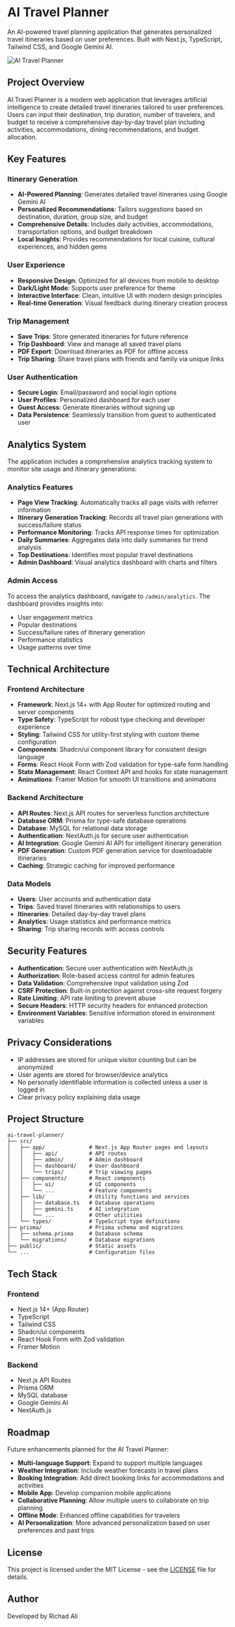 # AI Travel Planner

An AI-powered travel planning application that generates personalized travel itineraries based on user preferences. Built with Next.js, TypeScript, Tailwind CSS, and Google Gemini AI.

![AI Travel Planner](https://github.com/yourusername/ai-travel-planner/raw/main/public/travel-planner-preview.png)

## Project Overview

AI Travel Planner is a modern web application that leverages artificial intelligence to create detailed travel itineraries tailored to user preferences. Users can input their destination, trip duration, number of travelers, and budget to receive a comprehensive day-by-day travel plan including activities, accommodations, dining recommendations, and budget allocation.

## Key Features

### Itinerary Generation

- **AI-Powered Planning**: Generates detailed travel itineraries using Google Gemini AI
- **Personalized Recommendations**: Tailors suggestions based on destination, duration, group size, and budget
- **Comprehensive Details**: Includes daily activities, accommodations, transportation options, and budget breakdown
- **Local Insights**: Provides recommendations for local cuisine, cultural experiences, and hidden gems

### User Experience

- **Responsive Design**: Optimized for all devices from mobile to desktop
- **Dark/Light Mode**: Supports user preference for theme
- **Interactive Interface**: Clean, intuitive UI with modern design principles
- **Real-time Generation**: Visual feedback during itinerary creation process

### Trip Management

- **Save Trips**: Store generated itineraries for future reference
- **Trip Dashboard**: View and manage all saved travel plans
- **PDF Export**: Download itineraries as PDF for offline access
- **Trip Sharing**: Share travel plans with friends and family via unique links

### User Authentication

- **Secure Login**: Email/password and social login options
- **User Profiles**: Personalized dashboard for each user
- **Guest Access**: Generate itineraries without signing up
- **Data Persistence**: Seamlessly transition from guest to authenticated user

## Analytics System

The application includes a comprehensive analytics tracking system to monitor site usage and itinerary generations:

### Analytics Features

- **Page View Tracking**: Automatically tracks all page visits with referrer information
- **Itinerary Generation Tracking**: Records all travel plan generations with success/failure status
- **Performance Monitoring**: Tracks API response times for optimization
- **Daily Summaries**: Aggregates data into daily summaries for trend analysis
- **Top Destinations**: Identifies most popular travel destinations
- **Admin Dashboard**: Visual analytics dashboard with charts and filters

### Admin Access

To access the analytics dashboard, navigate to `/admin/analytics`. The dashboard provides insights into:

- User engagement metrics
- Popular destinations
- Success/failure rates of itinerary generation
- Performance statistics
- Usage patterns over time

## Technical Architecture

### Frontend Architecture

- **Framework**: Next.js 14+ with App Router for optimized routing and server components
- **Type Safety**: TypeScript for robust type checking and developer experience
- **Styling**: Tailwind CSS for utility-first styling with custom theme configuration
- **Components**: Shadcn/ui component library for consistent design language
- **Forms**: React Hook Form with Zod validation for type-safe form handling
- **State Management**: React Context API and hooks for state management
- **Animations**: Framer Motion for smooth UI transitions and animations

### Backend Architecture

- **API Routes**: Next.js API routes for serverless function architecture
- **Database ORM**: Prisma for type-safe database operations
- **Database**: MySQL for relational data storage
- **Authentication**: NextAuth.js for secure user authentication
- **AI Integration**: Google Gemini AI API for intelligent itinerary generation
- **PDF Generation**: Custom PDF generation service for downloadable itineraries
- **Caching**: Strategic caching for improved performance

### Data Models

- **Users**: User accounts and authentication data
- **Trips**: Saved travel itineraries with relationships to users
- **Itineraries**: Detailed day-by-day travel plans
- **Analytics**: Usage statistics and performance metrics
- **Sharing**: Trip sharing records with access controls

## Security Features

- **Authentication**: Secure user authentication with NextAuth.js
- **Authorization**: Role-based access control for admin features
- **Data Validation**: Comprehensive input validation using Zod
- **CSRF Protection**: Built-in protection against cross-site request forgery
- **Rate Limiting**: API rate limiting to prevent abuse
- **Secure Headers**: HTTP security headers for enhanced protection
- **Environment Variables**: Sensitive information stored in environment variables

## Privacy Considerations

- IP addresses are stored for unique visitor counting but can be anonymized
- User agents are stored for browser/device analytics
- No personally identifiable information is collected unless a user is logged in
- Clear privacy policy explaining data usage

## Project Structure

```
ai-travel-planner/
├── src/
│   ├── app/              # Next.js App Router pages and layouts
│   │   ├── api/          # API routes
│   │   ├── admin/        # Admin dashboard
│   │   ├── dashboard/    # User dashboard
│   │   └── trips/        # Trip viewing pages
│   ├── components/       # React components
│   │   ├── ui/           # UI components
│   │   └── ...           # Feature components
│   ├── lib/              # Utility functions and services
│   │   ├── database.ts   # Database operations
│   │   ├── gemini.ts     # AI integration
│   │   └── ...           # Other utilities
│   └── types/            # TypeScript type definitions
├── prisma/               # Prisma schema and migrations
│   ├── schema.prisma     # Database schema
│   └── migrations/       # Database migrations
├── public/               # Static assets
└── ...                   # Configuration files
```

## Tech Stack

### Frontend

- Next.js 14+ (App Router)
- TypeScript
- Tailwind CSS
- Shadcn/ui components
- React Hook Form with Zod validation
- Framer Motion

### Backend

- Next.js API Routes
- Prisma ORM
- MySQL database
- Google Gemini AI
- NextAuth.js

## Roadmap

Future enhancements planned for the AI Travel Planner:

- **Multi-language Support**: Expand to support multiple languages
- **Weather Integration**: Include weather forecasts in travel plans
- **Booking Integration**: Add direct booking links for accommodations and activities
- **Mobile App**: Develop companion mobile applications
- **Collaborative Planning**: Allow multiple users to collaborate on trip planning
- **Offline Mode**: Enhanced offline capabilities for travelers
- **AI Personalization**: More advanced personalization based on user preferences and past trips

## License

This project is licensed under the MIT License - see the [LICENSE](LICENSE) file for details.

## Author

Developed by Richad Ali
